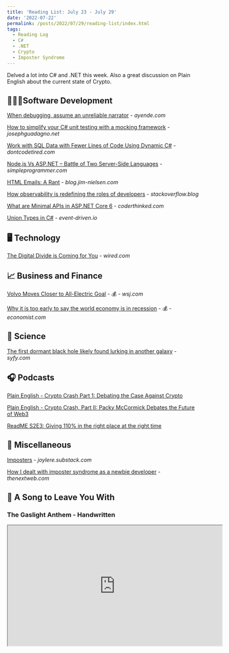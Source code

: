 ```yaml
---
title: 'Reading List: July 23 - July 29'
date: '2022-07-22'
permalink: /posts/2022/07/29/reading-list/index.html
tags:
  - Reading Log
  - C#
  - .NET
  - Crypto
  - Imposter Syndrome
---
```


Delved a lot into C# and .NET this week. Also a great discussion on Plain English about the current state of Crypto.
<!-- excerpt -->

<div class="reading-log"></div>

## 👨🏼‍💻Software Development

[When debugging, assume an unreliable narrator](https://ayende.com/blog/197793-C/when-debugging-assume-an-unreliable-narrator) - *ayende.com*

[How to simplify your C# unit testing with a mocking framework](https://www.josephguadagno.net/2022/07/19/how-to-simplify-your-c-sharp-unit-testing-with-a-mocking-framework) - *josephguadagno.net*

[Work with SQL Data with Fewer Lines of Code Using Dynamic C#](http://dontcodetired.com/blog/post/Work-with-SQL-Data-with-Fewer-Lines-of-Code-Using-Dynamic-C) - *dontcodetired.com*

[Node.js Vs ASP.NET – Battle of Two Server-Side Languages]('https://simpleprogrammer.com/node-js-vs-asp-net/) - *simpleprogrammer.com*

[HTML Emails: A Rant](https://blog.jim-nielsen.com/2022/html-email-rant/) - *blog.jim-nielsen.com*

[How observability is redefining the roles of developers](https://stackoverflow.blog/2022/07/18/how-observability-is-redefining-the-roles-of-developers/) - *stackoverflow.blog*

[What are Minimal APIs in ASP.NET Core 6](https://coderethinked.com/what-are-minimal-apis-in-asp-net-core-6/) - *coderthinked.com*

[Union Types in C#](https://event-driven.io/en/union_types_in_csharp/) - *event-driven.io*

## 🖥 Technology

[The Digital Divide is Coming for You](https://www.wired.com/story/digital-divide-widening-cost-of-living/) - *wired.com*

## 📈 Business and Finance

[Volvo Moves Closer to All-Electric Goal](https://www.wsj.com/articles/volvo-moves-closer-to-all-electric-goal-11658306271) - 💰 - *wsj.com*

[Why it is too early to say the world economy is in recession](https://www.economist.com/finance-and-economics/2022/07/24/why-it-is-too-early-to-say-the-world-economy-is-in-recession) - 💰 - *economist.com*

## 🔬 Science

[The first dormant black hole likely found lurking in another galaxy](https://www.syfy.com/syfy-wire/bad-astronomy-best-extragalactic-candidate-quiet-black-hole-found) - *syfy.com*

## 🎧 Podcasts

[Plain English - Crypto Crash Part 1: Debating the Case Against Crypto](https://www.theringer.com/2022/7/25/23273614/crypto-crash-part-1-debating-the-case-against-crypto)

[Plain English - Crypto Crash, Part II: Packy McCormick Debates the Future of Web3](https://www.theringer.com/2022/7/26/23278361/crypto-crash-part-ii-packy-mccormick-debates-the-future-of-web3)

[ReadME S2E3: Giving 110% in the right place at the right time](https://github.com/readme/podcast/fred-schott)

## 🎒 Miscellaneous

[Imposters](https://joylere.substack.com/p/imposters) - *joylere.substack.com*

[How I dealt with imposter syndrome as a newbie developer](https://thenextweb.com/news/imposter-syndrome-as-a-developer) - *thenextweb.com*

## 🎵 A Song to Leave You With

### The Gaslight Anthem - Handwritten

<fit-vids>
    <iframe
        width="560"
        height="315"
        src="https://www.youtube.com/embed/Lf-rEslupnY"
        title="The Gaslight Anthem - Handwritten"
        allow="accelerometer; autoplay; clipboard-write; encrypted-media; gyroscope; picture-in-picture"
        allowfullscreen></iframe>
</fit-vids>